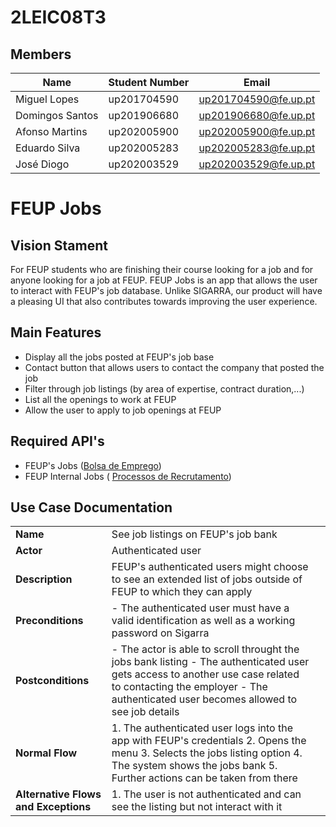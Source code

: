 # 2LEIC08T3

## Members

|Name|Student Number| Email|
|----|--------------| -----|
|Miguel Lopes| up201704590| up201704590@fe.up.pt|
|Domingos Santos| up201906680| up201906680@fe.up.pt|
|Afonso Martins| up202005900| up202005900@fe.up.pt|
|Eduardo Silva| up202005283| up202005283@fe.up.pt|
|José Diogo| up202003529| up202003529@fe.up.pt|

# FEUP Jobs

## Vision Stament

For FEUP students who are finishing their course looking for a job and for anyone looking for a job at FEUP. FEUP Jobs is an app that allows the user to interact with FEUP's job database. Unlike SIGARRA, our product will have a pleasing UI that also contributes towards improving the user experience.

## Main Features
 - Display all the jobs posted at FEUP's job base
 - Contact button that allows users to contact the company that posted the job
 - Filter through job listings (by area of expertise, contract duration,...)
 - List all the openings to work at FEUP
 - Allow the user to apply to job openings at FEUP

## Required API's
- FEUP's Jobs ([Bolsa de Emprego](https://sigarra.up.pt/feup/pt/WEB_BASE.GERA_PAGINA?P_pagina=19498))
- FEUP Internal Jobs ( [Processos de Recrutamento](https://sigarra.up.pt/feup/pt/cnt_cand_geral.concursos_list))

## Use Case Documentation
||||
|----|-----| -----|
|**Name**|See job listings on FEUP's job bank|
|**Actor**|Authenticated user|
|**Description**|FEUP's authenticated users might choose to see an extended list of jobs outside of FEUP to which they can apply|
|**Preconditions**|- The authenticated user must have a valid identification as well as a working password on Sigarra|
|**Postconditions**|- The actor is able to scroll throught the jobs bank listing - The authenticated user gets access to another use case related to contacting the employer -  The authenticated user becomes allowed to see job details|
|**Normal Flow**|1. The authenticated user logs into the app with FEUP's credentials 2. Opens the menu 3. Selects the jobs listing option 4. The system shows the jobs bank 5. Further actions can be taken from there|
|**Alternative Flows and Exceptions**|1. The user is not authenticated and can see the listing but not interact with it|

